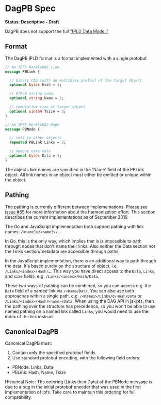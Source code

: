 # DagPB Spec

**Status: Descriptive - Draft**

DagPB does not support the full ["IPLD Data Model."](../../data-model-layer/data-model.md)

## Format

The DagPB IPLD format is a format implemented with a single protobuf.

```protobuf
// An IPFS MerkleDAG Link
message PBLink {

  // binary CID (with no multibase prefix) of the target object
  optional bytes Hash = 1;

  // UTF-8 string name.
  optional string Name = 2;

  // cumulative size of target object
  optional uint64 Tsize = 3;
}

// An IPFS MerkleDAG Node
message PBNode {

  // refs to other objects
  repeated PBLink Links = 2;

  // opaque user data
  optional bytes Data = 1;
}
```

The objects link names are specified in the 'Name' field of the PBLink object.
All link names in an object must either be omitted or unique within the object.

## Pathing

The pathing is currently different between implementations. Please see [issue #55] for more information about the harmonization effort. This section describes the current implementations as of September 2019.

The Go and JavaScript implementation both support pathing with link names: `/<name1>/<name2>/…`.

In Go, this is the only way, which implies that is is impossible to path through nodes that don't name their links. Also neither the Data section nor the Links section/metadata are accessible through paths.

In the JavaScript implementation, there is an additional way to path through the data. It's based purely on the structure of object, i.e. `/Links/<index>/Hash/…`. This way you have direct access to the `Data`, `Links`, and `size` fields, e.g. `/Links/<index>/Hash/Data`.

These two ways of pathing can be combined, so you can access e.g. the `Data` field of a named link via `/<name/Data`. You can also use both approaches within a single path, e.g. `/<name1>/Links/0/Hash/Data` or `/Links/<index>/Hash/<name>/Data`. When using the DAG API in js-ipfs, then the pathing over the structure has precedence, so you won't be able to use named pathing on a named link called `Links`, you would need to use the index of the link instead.


## Canonical DagPB

Canonical DagPB must:

1. Contain only the specified protobuf fields.
2. Use standard protobuf encoding, with the following field orders:
  - PBNode: Links, Data
  - PBLink: Hash, Name, Tsize

Historical Note: The ordering (Links then Data) of the PBNode message is due to
a bug in the initial protobuf encoder that was used in the first implementation
of ipfs. Take care to maintain this ordering for full compatibility.

[issue #55]: https://github.com/ipld/specs/issues/55
